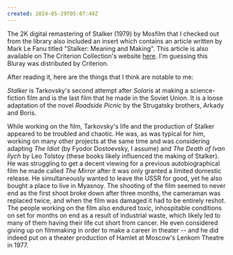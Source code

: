 ```yaml
---
created: 2024-05-29T05:07:49Z
---
```


The 2K digital remastering of Stalker (1979) by Mosfilm that I checked out from the library also included an insert which contains an article written by Mark Le Fanu titled "Stalker: Meaning and Making". This article is also available on The Criterion Collection's website [here](https://www.criterion.com/current/posts/4739-stalker-meaning-and-making). I'm guessing this Bluray was distributed by Criterion.

After reading it, here are the things that I think are notable to me:

_Stalker_ is Tarkovsky's second attempt after _Solaris_ at making a science-fiction film and is the last film that he made in the Soviet Union. It is a loose adaptation of the novel _Roadside Picnic_ by the Strugatsky brothers, Arkady and Boris.

While working on the film, Tarkovsky's life and the production of Stalker appeared to be troubled and chaotic. He was, as was typical for him, working on many other projects at the same time and was considering adapting _The Idiot_ (by Fyodor Dostoevsky, I assume) and _The Death of Ivan Ilych_ by Leo Tolstoy (these books likely influenced the making of Stalker). He was struggling to get a decent viewing for a previous autobiographical film he made called _The Mirror_ after it was only granted a limited domestic release. He simultaneously wanted to leave the USSR for good, yet he also bought a place to live in Myasnoy. The shooting of the film seemed to never end as the first shoot broke down after three months, the cameraman was replaced twice, and when the film was damaged it had to be entirely reshot. The people working on the film also endured toxic, inhospitable conditions on set for months on end as a result of industrial waste, which likely led to many of them having their life cut short from cancer. He even considered giving up on filmmaking in order to make a career in theater -- and he did indeed put on a theater production of Hamlet at Moscow's Lenkom Theatre in 1977.
